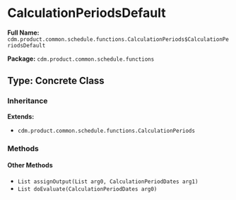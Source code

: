 # CalculationPeriodsDefault

**Full Name:** `cdm.product.common.schedule.functions.CalculationPeriods$CalculationPeriodsDefault`

**Package:** `cdm.product.common.schedule.functions`

## Type: Concrete Class

### Inheritance

**Extends:**
- `cdm.product.common.schedule.functions.CalculationPeriods`

### Methods

#### Other Methods

- `List assignOutput(List arg0, CalculationPeriodDates arg1)`
- `List doEvaluate(CalculationPeriodDates arg0)`

